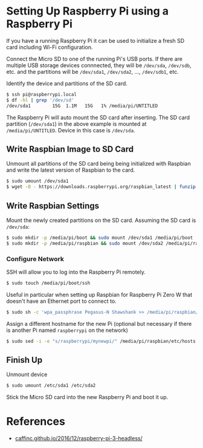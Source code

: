 # Setting Up Raspberry Pi using a Raspberry Pi
If you have a running Raspberry Pi it can be used to initialize a fresh SD card including Wi-Fi configuration.

Connect the Micro SD to one of the running Pi's USB ports. If there are multiple USB storage devices connnected, they will be `/dev/sda`, `/dev/sdb`, etc. and the partitions will be `/dev/sda1`, `/dev/sda2`, ..., `/dev/sdb1`, etc.

Identify the device and partitions of the SD card.
```bash
$ ssh pi@raspberrypi.local
$ df -hl | grep '/dev/sd'
/dev/sda1        15G  1.1M   15G   1% /media/pi/UNTITLED
```
The Raspberry Pi will auto mount the SD card after inserting.
The SD card partition (`/dev/sda1`) in the above example is mounted at `/media/pi/UNTITLED`. Device in this case is `/dev/sda`.

## Write Raspbian Image to SD Card
Unmount all partitions of the SD card being being initialized with Raspbian and write the latest version of Raspbian to the card.
```bash
$ sudo umount /dev/sda1
$ wget -O - https://downloads.raspberrypi.org/raspbian_latest | funzip | sudo dd of=/dev/sda bs=4096
```

## Write Raspbian Settings
Mount the newly created partitions on the SD card.
Assuming the SD card is `/dev/sda`:
```bash
$ sudo mkdir -p /media/pi/boot && sudo mount /dev/sda1 /media/pi/boot
$ sudo mkdir -p /media/pi/raspbian && sudo mount /dev/sda2 /media/pi/raspbian
```

### Configure Network
SSH will allow you to log into the Raspberry Pi remotely.
```bash
$ sudo touch /media/pi/boot/ssh
```
Useful in particular when setting up Raspbian for Raspberry Pi Zero W that doesn't have an Ethernet port to connect to. 
```bash
$ sudo sh -c 'wpa_passphrase Pegasus-N Shawshank >> /media/pi/raspbian/etc/wpa_supplicant/wpa_supplicant.conf'
```
Assign a different hostname for the new Pi (optional but necessary if there is another Pi named `raspberrypi` on the network)
```bash
$ sudo sed -i -e "s/raspberrypi/mynewpi/" /media/pi/raspbian/etc/hosts /media/pi/raspbian/etc/hostname
```

## Finish Up
Unmount device
```bash
$ sudo umount /etc/sda1 /etc/sda2
```
Stick the Micro SD card into the new Raspberry Pi and boot it up.

# References
* [caffinc.github.io/2016/12/raspberry-pi-3-headless/](https://caffinc.github.io/2016/12/raspberry-pi-3-headless/)
